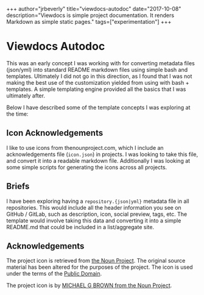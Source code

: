 +++
author="jrbeverly"
title="viewdocs-autodoc"
date="2017-10-08"
description="Viewdocs is simple project documentation. It renders Markdown as simple static pages."
tags=["experimentation"]
+++
# Viewdocs Autodoc

This was an early concept I was working with for converting metadata files (json/yml) into standard README markdown files using simple bash and templates. Ultimately I did not go in this direction, as I found that I was not making the best use of the customization yielded from using with bash + templates. A simple templating engine provided all the basics that I was ultimately after.

Below I have described some of the template concepts I was exploring at the time:

## Icon Acknowledgements

I like to use icons from thenounproject.com, which I include an acknowledgements file (`icon.json`) in projects. I was looking to take this file, and convert it into a readable markdown file. Additionally I was looking at some simple scripts for generating the icons across all projects.

## Briefs

I have been exploring having a `repository.{json|yml}` metadata file in all repositories. This would include all the header information you see on GitHub / GitLab, such as description, icon, social preview, tags, etc. The template would involve taking this data and converting it into a simple README.md that could be included in a list/aggregate site.

## Acknowledgements

The project icon is retrieved from [the Noun Project](docs/icon/icon.json). The original source material has been altered for the purposes of the project. The icon is used under the terms of the [Public Domain](https://creativecommons.org/publicdomain/zero/1.0/).

The project icon is by [MICHAEL G BROWN from the Noun Project](https://thenounproject.com/term/clank/738702/).
